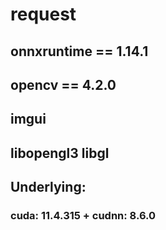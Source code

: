 
# request
## onnxruntime == 1.14.1
## opencv == 4.2.0 

## imgui  
## libopengl3 libgl

## Underlying: 
### cuda: 11.4.315 + cudnn: 8.6.0
